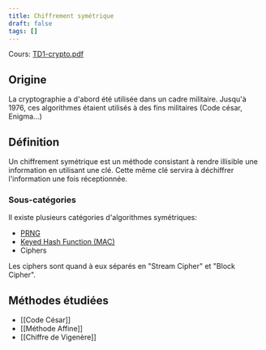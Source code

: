 ```yaml
---
title: Chiffrement symétrique
draft: false
tags: []
---
```

Cours: [TD1-crypto.pdf](TD1-crypto.pdf)
## Origine

La cryptographie a d'abord été utilisée dans un cadre militaire. Jusqu'à 1976, ces algorithmes étaient utilisés à des fins militaires (Code césar, Enigma...)

## Définition

Un chiffrement symétrique est un méthode consistant à rendre illisible une information en utilisant une clé. Cette même clé servira à déchiffrer l'information une fois réceptionnée.

### Sous-catégories

Il existe plusieurs catégories d'algorithmes symétriques:
- [PRNG](https://en.wikipedia.org/wiki/Pseudorandom_number_generator)
- [Keyed Hash Function (MAC)](https://fr.wikipedia.org/wiki/HMAC)
- Ciphers

Les ciphers sont quand à eux séparés en "Stream Cipher" et "Block Cipher".
## Méthodes étudiées

- [[Code César]]
- [[Méthode Affine]]
- [[Chiffre de Vigenère]]